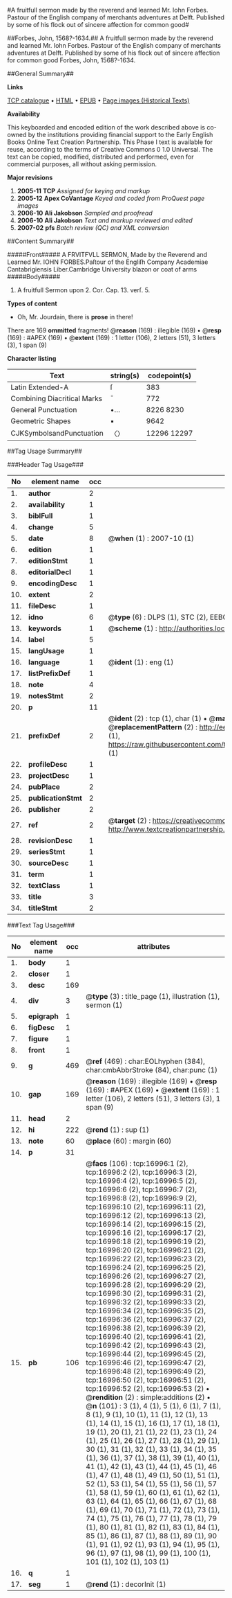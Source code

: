 #A fruitfull sermon made by the reverend and learned Mr. Iohn Forbes. Pastour of the English company of merchants adventures at Delft. Published by some of his flock out of sincere affection for common good#

##Forbes, John, 1568?-1634.##
A fruitfull sermon made by the reverend and learned Mr. Iohn Forbes. Pastour of the English company of merchants adventures at Delft. Published by some of his flock out of sincere affection for common good
Forbes, John, 1568?-1634.

##General Summary##

**Links**

[TCP catalogue](http://www.ota.ox.ac.uk/tcp/)  • 
[HTML](http://tei.it.ox.ac.uk/tcp/Texts-HTML/free/A01/A01027.html)  • 
[EPUB](http://tei.it.ox.ac.uk/tcp/Texts-EPUB/free/A01/A01027.epub) • 
[Page images (Historical Texts)](https://data.historicaltexts.jisc.ac.uk/view?pubId=eebo-99851705e&pageId=eebo-99851705e-16996-1)

**Availability**

This keyboarded and encoded edition of the
	       work described above is co-owned by the institutions
	       providing financial support to the Early English Books
	       Online Text Creation Partnership. This Phase I text is
	       available for reuse, according to the terms of Creative
	       Commons 0 1.0 Universal. The text can be copied,
	       modified, distributed and performed, even for
	       commercial purposes, all without asking permission.

**Major revisions**

1. __2005-11__ __TCP__ *Assigned for keying and markup*
1. __2005-12__ __Apex CoVantage__ *Keyed and coded from ProQuest page images*
1. __2006-10__ __Ali Jakobson__ *Sampled and proofread*
1. __2006-10__ __Ali Jakobson__ *Text and markup reviewed and edited*
1. __2007-02__ __pfs__ *Batch review (QC) and XML conversion*

##Content Summary##

#####Front#####
A FRVITFVLL SERMON, Made by the Reverend and Learned Mr. IOHN FORBES.Paſtour of the Engliſh Company Academiae Cantabrigiensis Liber.Cambridge University blazon or coat of arms
#####Body#####

1. A fruitfull Sermon upon 2. Cor. Cap. 13. verſ. 5.

**Types of content**

  * Oh, Mr. Jourdain, there is **prose** in there!

There are 169 **ommitted** fragments! 
 @__reason__ (169) : illegible (169)  •  @__resp__ (169) : #APEX (169)  •  @__extent__ (169) : 1 letter (106), 2 letters (51), 3 letters (3), 1 span (9)

**Character listing**


|Text|string(s)|codepoint(s)|
|---|---|---|
|Latin Extended-A|ſ|383|
|Combining             Diacritical Marks|̄|772|
|General Punctuation|•…|8226 8230|
|Geometric Shapes|▪|9642|
|CJKSymbolsandPunctuation|〈〉|12296 12297|

##Tag Usage Summary##

###Header Tag Usage###

|No|element name|occ|attributes|
|---|---|---|---|
|1.|__author__|2||
|2.|__availability__|1||
|3.|__biblFull__|1||
|4.|__change__|5||
|5.|__date__|8| @__when__ (1) : 2007-10 (1)|
|6.|__edition__|1||
|7.|__editionStmt__|1||
|8.|__editorialDecl__|1||
|9.|__encodingDesc__|1||
|10.|__extent__|2||
|11.|__fileDesc__|1||
|12.|__idno__|6| @__type__ (6) : DLPS (1), STC (2), EEBO-CITATION (1), PROQUEST (1), VID (1)|
|13.|__keywords__|1| @__scheme__ (1) : http://authorities.loc.gov/ (1)|
|14.|__label__|5||
|15.|__langUsage__|1||
|16.|__language__|1| @__ident__ (1) : eng (1)|
|17.|__listPrefixDef__|1||
|18.|__note__|4||
|19.|__notesStmt__|2||
|20.|__p__|11||
|21.|__prefixDef__|2| @__ident__ (2) : tcp (1), char (1)  •  @__matchPattern__ (2) : ([0-9\-]+):([0-9IVX]+) (1), (.+) (1)  •  @__replacementPattern__ (2) : http://eebo.chadwyck.com/downloadtiff?vid=$1&page=$2 (1), https://raw.githubusercontent.com/textcreationpartnership/Texts/master/tcpchars.xml#$1 (1)|
|22.|__profileDesc__|1||
|23.|__projectDesc__|1||
|24.|__pubPlace__|2||
|25.|__publicationStmt__|2||
|26.|__publisher__|2||
|27.|__ref__|2| @__target__ (2) : https://creativecommons.org/publicdomain/zero/1.0/ (1), http://www.textcreationpartnership.org/docs/. (1)|
|28.|__revisionDesc__|1||
|29.|__seriesStmt__|1||
|30.|__sourceDesc__|1||
|31.|__term__|1||
|32.|__textClass__|1||
|33.|__title__|3||
|34.|__titleStmt__|2||


###Text Tag Usage###

|No|element name|occ|attributes|
|---|---|---|---|
|1.|__body__|1||
|2.|__closer__|1||
|3.|__desc__|169||
|4.|__div__|3| @__type__ (3) : title_page (1), illustration (1), sermon (1)|
|5.|__epigraph__|1||
|6.|__figDesc__|1||
|7.|__figure__|1||
|8.|__front__|1||
|9.|__g__|469| @__ref__ (469) : char:EOLhyphen (384), char:cmbAbbrStroke (84), char:punc (1)|
|10.|__gap__|169| @__reason__ (169) : illegible (169)  •  @__resp__ (169) : #APEX (169)  •  @__extent__ (169) : 1 letter (106), 2 letters (51), 3 letters (3), 1 span (9)|
|11.|__head__|2||
|12.|__hi__|222| @__rend__ (1) : sup (1)|
|13.|__note__|60| @__place__ (60) : margin (60)|
|14.|__p__|31||
|15.|__pb__|106| @__facs__ (106) : tcp:16996:1 (2), tcp:16996:2 (2), tcp:16996:3 (2), tcp:16996:4 (2), tcp:16996:5 (2), tcp:16996:6 (2), tcp:16996:7 (2), tcp:16996:8 (2), tcp:16996:9 (2), tcp:16996:10 (2), tcp:16996:11 (2), tcp:16996:12 (2), tcp:16996:13 (2), tcp:16996:14 (2), tcp:16996:15 (2), tcp:16996:16 (2), tcp:16996:17 (2), tcp:16996:18 (2), tcp:16996:19 (2), tcp:16996:20 (2), tcp:16996:21 (2), tcp:16996:22 (2), tcp:16996:23 (2), tcp:16996:24 (2), tcp:16996:25 (2), tcp:16996:26 (2), tcp:16996:27 (2), tcp:16996:28 (2), tcp:16996:29 (2), tcp:16996:30 (2), tcp:16996:31 (2), tcp:16996:32 (2), tcp:16996:33 (2), tcp:16996:34 (2), tcp:16996:35 (2), tcp:16996:36 (2), tcp:16996:37 (2), tcp:16996:38 (2), tcp:16996:39 (2), tcp:16996:40 (2), tcp:16996:41 (2), tcp:16996:42 (2), tcp:16996:43 (2), tcp:16996:44 (2), tcp:16996:45 (2), tcp:16996:46 (2), tcp:16996:47 (2), tcp:16996:48 (2), tcp:16996:49 (2), tcp:16996:50 (2), tcp:16996:51 (2), tcp:16996:52 (2), tcp:16996:53 (2)  •  @__rendition__ (2) : simple:additions (2)  •  @__n__ (101) : 3 (1), 4 (1), 5 (1), 6 (1), 7 (1), 8 (1), 9 (1), 10 (1), 11 (1), 12 (1), 13 (1), 14 (1), 15 (1), 16 (1), 17 (1), 18 (1), 19 (1), 20 (1), 21 (1), 22 (1), 23 (1), 24 (1), 25 (1), 26 (1), 27 (1), 28 (1), 29 (1), 30 (1), 31 (1), 32 (1), 33 (1), 34 (1), 35 (1), 36 (1), 37 (1), 38 (1), 39 (1), 40 (1), 41 (1), 42 (1), 43 (1), 44 (1), 45 (1), 46 (1), 47 (1), 48 (1), 49 (1), 50 (1), 51 (1), 52 (1), 53 (1), 54 (1), 55 (1), 56 (1), 57 (1), 58 (1), 59 (1), 60 (1), 61 (1), 62 (1), 63 (1), 64 (1), 65 (1), 66 (1), 67 (1), 68 (1), 69 (1), 70 (1), 71 (1), 72 (1), 73 (1), 74 (1), 75 (1), 76 (1), 77 (1), 78 (1), 79 (1), 80 (1), 81 (1), 82 (1), 83 (1), 84 (1), 85 (1), 86 (1), 87 (1), 88 (1), 89 (1), 90 (1), 91 (1), 92 (1), 93 (1), 94 (1), 95 (1), 96 (1), 97 (1), 98 (1), 99 (1), 100 (1), 101 (1), 102 (1), 103 (1)|
|16.|__q__|1||
|17.|__seg__|1| @__rend__ (1) : decorInit (1)|
